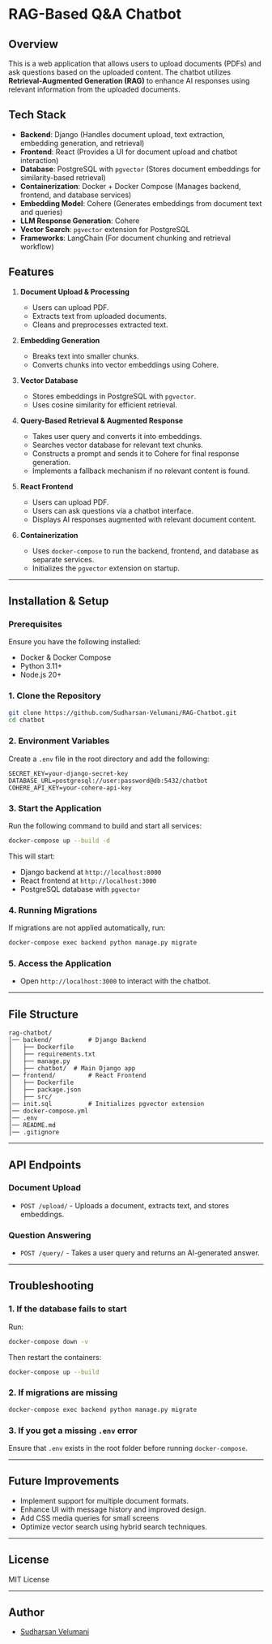 # RAG-Based Q&A Chatbot

## Overview
This is a web application that allows users to upload documents (PDFs) and ask questions based on the uploaded content. The chatbot utilizes **Retrieval-Augmented Generation (RAG)** to enhance AI responses using relevant information from the uploaded documents.

## Tech Stack
- **Backend**: Django (Handles document upload, text extraction, embedding generation, and retrieval)
- **Frontend**: React (Provides a UI for document upload and chatbot interaction)
- **Database**: PostgreSQL with `pgvector` (Stores document embeddings for similarity-based retrieval)
- **Containerization**: Docker + Docker Compose (Manages backend, frontend, and database services)
- **Embedding Model**: Cohere (Generates embeddings from document text and queries)
- **LLM Response Generation**: Cohere
- **Vector Search**: `pgvector` extension for PostgreSQL
- **Frameworks**: LangChain (For document chunking and retrieval workflow)

## Features
1. **Document Upload & Processing**
   - Users can upload PDF.
   - Extracts text from uploaded documents.
   - Cleans and preprocesses extracted text.

2. **Embedding Generation**
   - Breaks text into smaller chunks.
   - Converts chunks into vector embeddings using Cohere.

3. **Vector Database**
   - Stores embeddings in PostgreSQL with `pgvector`.
   - Uses cosine similarity for efficient retrieval.

4. **Query-Based Retrieval & Augmented Response**
   - Takes user query and converts it into embeddings.
   - Searches vector database for relevant text chunks.
   - Constructs a prompt and sends it to Cohere for final response generation.
   - Implements a fallback mechanism if no relevant content is found.

5. **React Frontend**
   - Users can upload PDF.
   - Users can ask questions via a chatbot interface.
   - Displays AI responses augmented with relevant document content.

6. **Containerization**
   - Uses `docker-compose` to run the backend, frontend, and database as separate services.
   - Initializes the `pgvector` extension on startup.

---
## Installation & Setup
### **Prerequisites**
Ensure you have the following installed:
- Docker & Docker Compose
- Python 3.11+
- Node.js 20+

### **1. Clone the Repository**
```sh
git clone https://github.com/Sudharsan-Velumani/RAG-Chatbot.git
cd chatbot
```

### **2. Environment Variables**
Create a `.env` file in the root directory and add the following:
```
SECRET_KEY=your-django-secret-key
DATABASE_URL=postgresql://user:password@db:5432/chatbot
COHERE_API_KEY=your-cohere-api-key
```

### **3. Start the Application**
Run the following command to build and start all services:
```sh
docker-compose up --build -d
```
This will start:
- Django backend at `http://localhost:8000`
- React frontend at `http://localhost:3000`
- PostgreSQL database with `pgvector`

### **4. Running Migrations**
If migrations are not applied automatically, run:
```sh
docker-compose exec backend python manage.py migrate
```

### **5. Access the Application**
- Open `http://localhost:3000` to interact with the chatbot.

---
## File Structure
```
rag-chatbot/
│── backend/          # Django Backend
│   ├── Dockerfile
│   ├── requirements.txt
│   ├── manage.py
│   ├── chatbot/  # Main Django app
│── frontend/         # React Frontend
│   ├── Dockerfile
│   ├── package.json
│   ├── src/
│── init.sql          # Initializes pgvector extension
│── docker-compose.yml
│── .env
│── README.md
│── .gitignore
```

---
## API Endpoints
### **Document Upload**
- `POST /upload/` - Uploads a document, extracts text, and stores embeddings.

### **Question Answering**
- `POST /query/` - Takes a user query and returns an AI-generated answer.

---
## Troubleshooting
### **1. If the database fails to start**
Run:
```sh
docker-compose down -v
```
Then restart the containers:
```sh
docker-compose up --build
```

### **2. If migrations are missing**
```sh
docker-compose exec backend python manage.py migrate
```

### **3. If you get a missing `.env` error**
Ensure that `.env` exists in the root folder before running `docker-compose`.

---
## Future Improvements
- Implement support for multiple document formats.
- Enhance UI with message history and improved design.
- Add CSS media queries for small screens
- Optimize vector search using hybrid search techniques.

---
## License
MIT License

---
## Author
* [Sudharsan Velumani](https://github.com/Sudharsan-Velumani)

